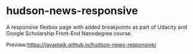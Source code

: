 # hudson-news-responsive

A responsive flexbox page with added breakpoints as part of Udacity and Google Scholarship Front-End Nanodegree course.

Preview:https://javamajk.github.io/hudson-news-responsive/
